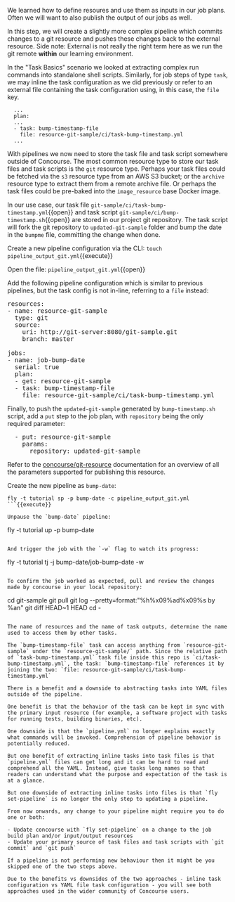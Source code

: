 We learned how to define resoures and use them as inputs in our job plans. Often we will want to also publish the output of our jobs as well.

In this step, we will create a slightly more complex pipeline which commits changes to a git resource and pushes these changes back to the external resource. Side note: External is not really the right term here as we run the git remote **within** our learning environment.

In the "Task Basics" scenario we looked at extracting complex run commands into standalone shell scripts. Similarly, for job steps of type `task`, we may inline the task configuration as we did previously or refer to an external file containing the task configuration using, in this case, the `file` key.

```
  ...
  plan:
  ...
  - task: bump-timestamp-file
    file: resource-git-sample/ci/task-bump-timestamp.yml
  ...
```

With pipelines we now need to store the task file and task script somewhere outside of Concourse. The most common resource type to store our task files and task scripts is the `git` resource type. Perhaps your task files could be fetched via the `s3` resource type from an AWS S3 bucket; or the `archive` resource type to extract them from a remote archive file. Or perhaps the task files could be pre-baked into the `image_resource` base Docker image.

In our use case, our task file `git-sample/ci/task-bump-timestamp.yml`{{open}} and task script `git-sample/ci/bump-timestamp.sh`{{open}} are stored in our project git repository. The task script will fork the git repository to `updated-git-sample` folder and bump the date in the `bumpme` file, committing the change when done.

Create a new pipeline configuration via the CLI: `touch pipeline_output_git.yml`{{execute}}

Open the file: `pipeline_output_git.yml`{{open}}

Add the following pipeline configuration which is similar to previous pipelines, but the task config is not in-line, referring to a `file` instead:

<pre class="file" data-filename="pipeline_output_git.yml" data-target="replace">
resources:
- name: resource-git-sample
  type: git
  source:
    uri: http://git-server:8080/git-sample.git
    branch: master

jobs:
- name: job-bump-date
  serial: true
  plan:
  - get: resource-git-sample
  - task: bump-timestamp-file
    file: resource-git-sample/ci/task-bump-timestamp.yml
</pre>

Finally, to push the `updated-git-sample` generated by `bump-timestamp.sh` script, add a `put` step to the job plan, with `repository` being the only required parameter:

<pre class="file" data-filename="pipeline_output_git.yml" data-target="append">  - put: resource-git-sample
    params:
      repository: updated-git-sample
</pre>

Refer to the [concourse/git-resource](https://github.com/concourse/git-resource#out-push-to-a-repository) documentation for an overview of all the parameters supported for publishing this resource.

Create the new pipeline as `bump-date`:

```
fly -t tutorial sp -p bump-date -c pipeline_output_git.yml
```{{execute}}

Unpause the `bump-date` pipeline:

```
fly -t tutorial up -p bump-date
```{{execute}}

And trigger the job with the `-w` flag to watch its progress:

```
fly -t tutorial tj -j bump-date/job-bump-date -w
```{{execute}}

To confirm the job worked as expected, pull and review the changes made by concourse in your local repository:

```
cd git-sample
git pull
git log --pretty=format:"%h%x09%ad%x09%s by %an"
git diff HEAD~1 HEAD
cd -
```{{execute}}

The name of resources and the name of task outputs, determine the name used to access them by other tasks.

The `bump-timestamp-file` task can access anything from `resource-git-sample` under the `resource-git-sample/` path. Since the relative path of `task-bump-timestamp.yml` task file inside this repo is `ci/task-bump-timestamp.yml`, the task: `bump-timestamp-file` references it by joining the two: `file: resource-git-sample/ci/task-bump-timestamp.yml`

There is a benefit and a downside to abstracting tasks into YAML files outside of the pipeline.

One benefit is that the behavior of the task can be kept in sync with the primary input resource (for example, a software project with tasks for running tests, building binaries, etc).

One downside is that the `pipeline.yml` no longer explains exactly what commands will be invoked. Comprehension of pipeline behavior is potentially reduced.

But one benefit of extracting inline tasks into task files is that `pipeline.yml` files can get long and it can be hard to read and comprehend all the YAML. Instead, give tasks long names so that readers can understand what the purpose and expectation of the task is at a glance.

But one downside of extracting inline tasks into files is that `fly set-pipeline` is no longer the only step to updating a pipeline.

From now onwards, any change to your pipeline might require you to do one or both:

- Update concourse with `fly set-pipeline` on a change to the job build plan and/or input/output resources
- Update your primary source of task files and task scripts with `git commit` and `git push`

If a pipeline is not performing new behaviour then it might be you skipped one of the two steps above.

Due to the benefits vs downsides of the two approaches - inline task configuration vs YAML file task configuration - you will see both approaches used in the wider community of Concourse users.
